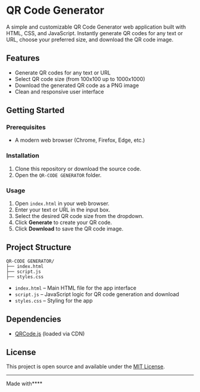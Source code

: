 # QR Code Generator

A simple and customizable QR Code Generator web application built with HTML, CSS, and JavaScript. Instantly generate QR codes for any text or URL, choose your preferred size, and download the QR code image.

## Features

- Generate QR codes for any text or URL
- Select QR code size (from 100x100 up to 1000x1000)
- Download the generated QR code as a PNG image
- Clean and responsive user interface

## Getting Started

### Prerequisites

- A modern web browser (Chrome, Firefox, Edge, etc.)

### Installation

1. Clone this repository or download the source code.
2. Open the `QR-CODE GENERATOR` folder.

### Usage

1. Open `index.html` in your web browser.
2. Enter your text or URL in the input box.
3. Select the desired QR code size from the dropdown.
4. Click **Generate** to create your QR code.
5. Click **Download** to save the QR code image.

## Project Structure

```
QR-CODE GENERATOR/
├── index.html
├── script.js
├── styles.css
```

- `index.html` – Main HTML file for the app interface
- `script.js` – JavaScript logic for QR code generation and download
- `styles.css` – Styling for the app

## Dependencies

- [QRCode.js](https://github.com/davidshimjs/qrcodejs) (loaded via CDN)

## License

This project is open source and available under the [MIT License](LICENSE).

---

Made with****
